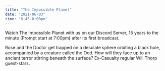 ```yaml
---
title: "The Impossible Planet"
date: "2021-06-03"
time: "6:45-8:00pm"
---
```


Watch The Impossible Planet with us on our Discord Server, 15 years to the minute (Prompt start at 7:00pm) after its first broadcast.

Rose and the Doctor get trapped on a desolate sphere orbiting a black hole, accompanied by a creature called the Ood. How will they face up to an ancient terror stirring beneath the surface? Ex-Casualty regular Will Thorp guest-stars.